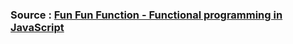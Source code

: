 ### Source : <a href="https://www.youtube.com/playlist?list=PL0zVEGEvSaeEd9hlmCXrk5yUyqUag-n84" target="_blank">Fun Fun Function - Functional programming in JavaScript</a>
